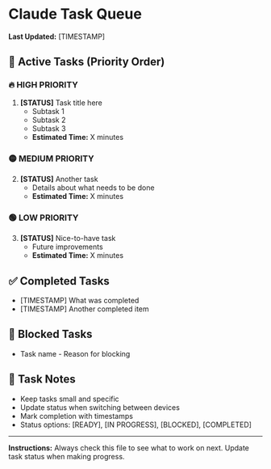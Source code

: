 # Claude Task Queue

**Last Updated:** [TIMESTAMP]

## 🎯 Active Tasks (Priority Order)

### 🔥 HIGH PRIORITY
1. **[STATUS]** Task title here
   - Subtask 1
   - Subtask 2
   - Subtask 3
   - **Estimated Time:** X minutes

### 🟡 MEDIUM PRIORITY  
2. **[STATUS]** Another task
   - Details about what needs to be done
   - **Estimated Time:** X minutes

### 🟢 LOW PRIORITY
3. **[STATUS]** Nice-to-have task
   - Future improvements
   - **Estimated Time:** X minutes

## ✅ Completed Tasks
- [TIMESTAMP] What was completed
- [TIMESTAMP] Another completed item

## 🚫 Blocked Tasks
- Task name - Reason for blocking

## 📝 Task Notes
- Keep tasks small and specific
- Update status when switching between devices
- Mark completion with timestamps
- Status options: [READY], [IN PROGRESS], [BLOCKED], [COMPLETED]

---
**Instructions:** Always check this file to see what to work on next. Update task status when making progress.